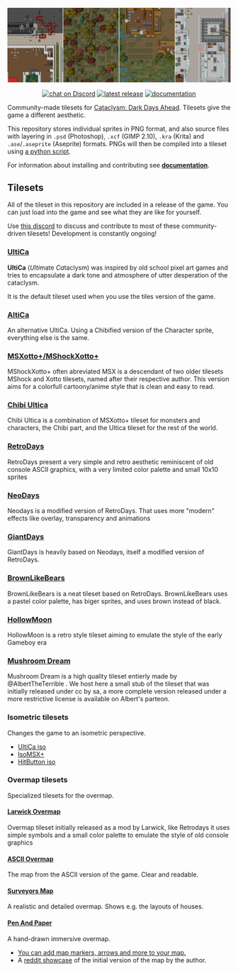 <p align="center">
    <img src="./screenshots/UltimateCataclysm/showcase-sep-2021.png" alt="Showcase">
</p>

<p align="center">
    <a href="https://discord.gg/kAXNZuy">
        <img src="https://img.shields.io/discord/552510581161066497?style=flat-square&logo=discord"
            alt="chat on Discord"></a>
    <a href="https://github.com/I-am-Erk/CDDA-Tilesets/releases/latest">
        <img src="https://img.shields.io/github/v/release/I-am-Erk/CDDA-Tilesets?style=flat-square"
            alt="latest release"></a>
    <a href="https://i-am-erk.github.io/CDDA-Tilesets">
        <img src="https://img.shields.io/badge/documentation-read-green?style=flat-square"
            alt="documentation"></a>
</p>

Community-made tilesets for [Cataclysm: Dark Days Ahead](https://github.com/CleverRaven/Cataclysm-DDA).
Tilesets give the game a different aesthetic.

This repository stores individual sprites in PNG format, and also source files with layering in `.psd` (Photoshop), `.xcf` (GIMP 2.10), `.kra` (Krita) and `.ase`/`.aseprite` (Aseprite) formats.
PNGs will then be compiled into a tileset using [a python script](https://github.com/CleverRaven/Cataclysm-DDA/blob/master/tools/gfx_tools/compose.py).

For information about installing and contributing see [**documentation**](https://i-am-erk.github.io/CDDA-Tilesets).

## Tilesets

All of the tileset in this repository are included in a release of the game.
You can just load into the game and see what they are like for yourself.

Use [this discord](https://discord.gg/kAXNZuy) to discuss and contribute to most
of these community-driven tilesets!
Development is constantly ongoing!

### [UltiCa](gfx/UltimateCataclysm)

**UltiCa** (*Ulti*mate *Ca*taclysm) was inspired by old school pixel art games
and tries to encapsulate a dark tone and atmosphere of utter desperation of the
cataclysm.

It is the default tileset used when you use the tiles version of the game.

### [AltiCa](gfx/Altica)

An alternative UltiCa. Using a Chibified version of the Character sprite, everything else is the same.

### [MSXotto+/MShockXotto+](gfx/MShockXotto+)

MShockXotto+ often abreviated MSX is a descendant of two older tilesets MShock and Xotto tilesets, named after their respective author. This version aims for a colorfull cartoony/anime style that is clean and easy to read.

### [Chibi Ultica](gfx/Chibi_Ultica)

Chibi Ultica is a combination of MSXotto+ tileset for monsters and characters,
the Chibi part, and the Ultica tileset for the rest of the world.

### [RetroDays](gfx/Retrodays)

RetroDays present a very simple and retro aesthetic reminiscent of  old console ASCII graphics, with a very limited color palette and small 10x10 sprites

### [NeoDays](gfx/NeoDays)

Neodays is a modified version of RetroDays. That uses more "modern" effects like overlay, transparency and animations

### [GiantDays](gfx/GiantDays)

GiantDays is heavily based on Neodays, itself a modified version of RetroDays.

### [BrownLikeBears](gfx/BrownLikeBears)

BrownLikeBears is a neat tileset based on RetroDays. BrownLikeBears uses a pastel color palette, has biger sprites, and uses brown instead of black.

### [HollowMoon](gfx/HollowMoon)

HollowMoon is a retro style tileset aiming to emulate the style of the early Gameboy era

### [Mushroom Dream](gfx/Mushroom-Dream)

Mushroom Dream is a high quality tileset entierly made by @AlbertTheTerrible . We host here a small stub of the tileset that was initially released under cc by sa, a more complete version released under a more restrictive license is available on Albert's parteon.

### Isometric tilesets

Changes the game to an isometric perspective.

- [UltiCa iso](gfx/Ultica_iso)
- [IsoMSX+](gfx/IsoMSX+)
- [HitButton iso](gfx/HitButton_iso)

### Overmap tilesets

Specialized tilesets for the overmap.

#### [Larwick Overmap](gfx/Larwick_Overmap)
Overmap tileset initially released as a mod by Larwick, like Retrodays it uses simple symbols and a small color palette to emulate the style of old console graphics
#### [ASCII Overmap](gfx/ASCII_Overmap)

The map from the ASCII version of the game.
Clear and readable.

#### [Surveyors Map](gfx/SurveyorsMap)

A realistic and detailed overmap.
Shows e.g. the layouts of houses.

#### [Pen And Paper](gfx/PenAndPaper)

A hand-drawn immersive overmap.
- [You can add map markers, arrows and more to your map.](https://github.com/jneidel/CDDA-Tilesets/blob/master/doc/style/PenAndPaper/usage.md)
- A [reddit showcase](https://www.reddit.com/r/cataclysmdda/comments/1f6l2db/pen_and_paper_overmap_tileset/) of the initial version of the map by the author.

